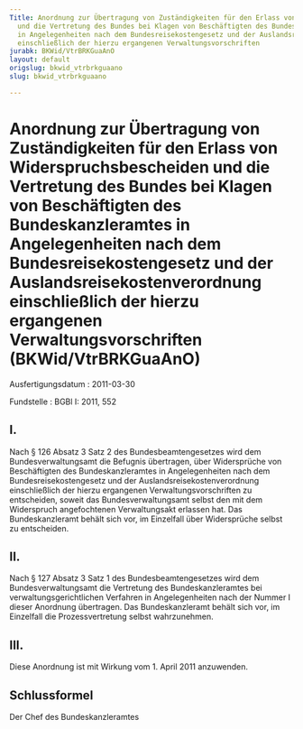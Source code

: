 ```yaml
---
Title: Anordnung zur Übertragung von Zuständigkeiten für den Erlass von Widerspruchsbescheiden
  und die Vertretung des Bundes bei Klagen von Beschäftigten des Bundeskanzleramtes
  in Angelegenheiten nach dem Bundesreisekostengesetz und der Auslandsreisekostenverordnung
  einschließlich der hierzu ergangenen Verwaltungsvorschriften
jurabk: BKWid/VtrBRKGuaAnO
layout: default
origslug: bkwid_vtrbrkguaano
slug: bkwid_vtrbrkguaano

---
```


# Anordnung zur Übertragung von Zuständigkeiten für den Erlass von Widerspruchsbescheiden und die Vertretung des Bundes bei Klagen von Beschäftigten des Bundeskanzleramtes in Angelegenheiten nach dem Bundesreisekostengesetz und der Auslandsreisekostenverordnung einschließlich der hierzu ergangenen Verwaltungsvorschriften (BKWid/VtrBRKGuaAnO)

Ausfertigungsdatum
:   2011-03-30

Fundstelle
:   BGBl I: 2011, 552


## I.

Nach § 126 Absatz 3 Satz 2 des Bundesbeamtengesetzes wird dem Bundesverwaltungsamt die Befugnis übertragen, über Widersprüche von Beschäftigten des Bundeskanzleramtes in Angelegenheiten nach dem Bundesreisekostengesetz und der Auslandsreisekostenverordnung einschließlich der hierzu ergangenen Verwaltungsvorschriften zu entscheiden, soweit das Bundesverwaltungsamt selbst den mit dem Widerspruch angefochtenen Verwaltungsakt erlassen hat. Das Bundeskanzleramt behält sich vor, im Einzelfall über Widersprüche selbst zu entscheiden.


## II.

Nach § 127 Absatz 3 Satz 1 des Bundesbeamtengesetzes wird dem Bundesverwaltungsamt die Vertretung des Bundeskanzleramtes bei verwaltungsgerichtlichen Verfahren in Angelegenheiten nach der Nummer I dieser Anordnung übertragen. Das Bundeskanzleramt behält sich vor, im Einzelfall die Prozessvertretung selbst wahrzunehmen.


## III.

Diese Anordnung ist mit Wirkung vom 1. April 2011 anzuwenden.


## Schlussformel

Der Chef des Bundeskanzleramtes

